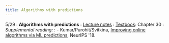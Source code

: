 ```yaml
---
title: Algorithms with predictions
---
```


5/29
: **Algorithms with predictions**
: [Lecture notes](https://vitercik.github.io/bwca/assets/notes/awp.pdf)
: [Textbook](https://searchworks.stanford.edu/view/13773968): Chapter 30
: *Supplemental reading:*
: - Kumar/Purohit/Svitkina, [Improving online algorithms via ML predictions](https://arxiv.org/abs/2407.17712), NeurIPS '18.
